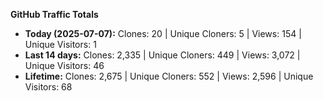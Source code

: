
**GitHub Traffic Totals**

- **Today (2025-07-07):** Clones: 20 | Unique Cloners: 5 | Views: 154 | Unique Visitors: 1
- **Last 14 days:** Clones: 2,335 | Unique Cloners: 449 | Views: 3,072 | Unique Visitors: 46
- **Lifetime:** Clones: 2,675 | Unique Cloners: 552 | Views: 2,596 | Unique Visitors: 68

